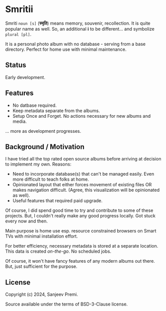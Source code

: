 # Smritii

Smriti `noun [s]` (**स्मृति**)  means memory, souvenir, recollection. It is
quite popular name as well. So, an additional **i** to be different... and
symbolize `plural [pl]`.

It is a personal photo album with no database - serving from a base directory.
Perfect for home use with minimal maintenance.

## Status

Early development.

## Features

* No datbase required.
* Keep metadata separate from the albums.
* Setup Once and Forget. No actions necessary for new albums and media.

... more as development progresses.

## Background / Motivation

I have tried all the top rated open source albums before arriving at decision
to implement my own. Reasons:
  * Need to incorporate database(s) that can't be managed easily. Even more
    difficult to teach folks at home.
  * Opinionated layout that either forces movement of existing files OR makes
    navigation difficult. (Agree, this visualization will be opinionated as
    well).
  * Useful features that required paid upgrade.

Of course, I did spend good time to try and contribute to some of these projects.
But, I couldn't really make any good progress locally. Got stuck every now and
then.

Main purpose is home use esp. resource constrained browsers on Smart TVs with
minimal installation effort.

For better efficiency, necessary metadata is stored at a separate location.
This data is created _on-the-go_. No scheduled jobs.

Of course, it won't have fancy features of any modern albums out there. But,
just sufficient for the purpose.

## License

Copyright (c) 2024, Sanjeev Premi.

Source available under the terms of BSD-3-Clause license.
